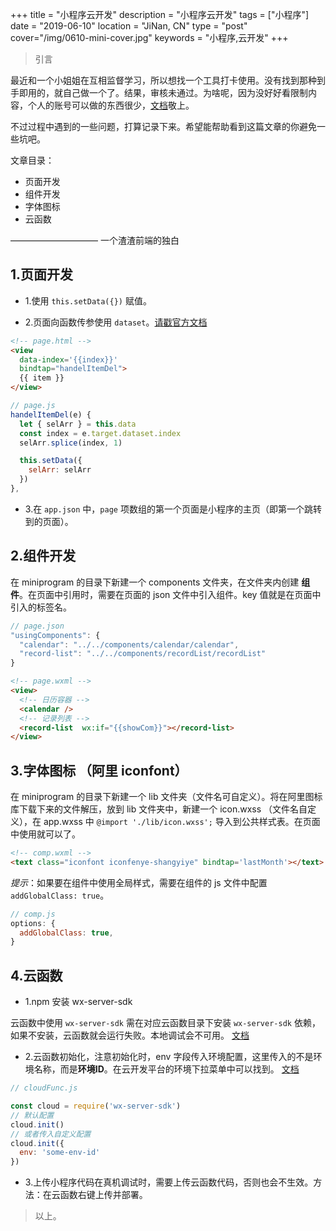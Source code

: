+++
title = "小程序云开发"
description = "小程序云开发"
tags = ["小程序"]
date = "2019-06-10"
location = "JiNan, CN"
type = "post"
cover="/img/0610-mini-cover.jpg"
keywords = "小程序,云开发"
+++

> 引言

  最近和一个小姐姐在互相监督学习，所以想找一个工具打卡使用。没有找到那种到手即用的，就自己做一个了。结果，审核未通过。为啥呢，因为没好好看限制内容，个人的账号可以做的东西很少，[文档](https://developers.weixin.qq.com/miniprogram/product/material/#%E4%B8%AA%E4%BA%BA%E4%B8%BB%E4%BD%93%E5%B0%8F%E7%A8%8B%E5%BA%8F%E5%BC%80%E6%94%BE%E7%9A%84%E6%9C%8D%E5%8A%A1%E7%B1%BB%E7%9B%AE)敬上。

  不过过程中遇到的一些问题，打算记录下来。希望能帮助看到这篇文章的你避免一些坑吧。

  文章目录：
  
  * 页面开发
  * 组件开发
  * 字体图标
  * 云函数

  —————————— 一个渣渣前端的独白

## 1.页面开发

  * 1.使用 `this.setData({})` 赋值。

  * 2.页面向函数传参使用 `dataset`。[请戳官方文档](https://developers.weixin.qq.com/miniprogram/dev/framework/view/wxml/event.html#dataset)

```html
<!-- page.html -->
<view 
  data-index='{{index}}'
  bindtap="handelItemDel">
  {{ item }}
</view>
```

```js
// page.js
handelItemDel(e) {
  let { selArr } = this.data
  const index = e.target.dataset.index
  selArr.splice(index, 1)

  this.setData({
    selArr: selArr
  })
},
```

  * 3.在 `app.json` 中，`page` 项数组的第一个页面是小程序的主页（即第一个跳转到的页面）。

## 2.组件开发

在 miniprogram 的目录下新建一个 components 文件夹，在文件夹内创建 **组件**。在页面中引用时，需要在页面的 json 文件中引入组件。key 值就是在页面中引入的标签名。

```js
// page.json
"usingComponents": {
  "calendar": "../../components/calendar/calendar",
  "record-list": "../../components/recordList/recordList"
}
```

```html
<!-- page.wxml -->
<view>
  <!-- 日历容器 -->
  <calendar />
  <!-- 记录列表 -->
  <record-list  wx:if="{{showCom}}"></record-list>
</view>
```

## 3.字体图标 （阿里 iconfont）

在 miniprogram 的目录下新建一个 lib 文件夹（文件名可自定义）。将在阿里图标库下载下来的文件解压，放到 lib 文件夹中，新建一个 icon.wxss （文件名自定义），在 app.wxss 中 `@import './lib/icon.wxss';` 导入到公共样式表。在页面中使用就可以了。

```html
<!-- comp.wxml -->
<text class="iconfont iconfenye-shangyiye" bindtap='lastMonth'></text>
```

_提示_：如果要在组件中使用全局样式，需要在组件的 js 文件中配置 `addGlobalClass: true`。

```js
// comp.js
options: {
  addGlobalClass: true,
}
```

## 4.云函数

* 1.npm 安装 wx-server-sdk

云函数中使用 `wx-server-sdk` 需在对应云函数目录下安装 `wx-server-sdk` 依赖，如果不安装，云函数就会运行失败。本地调试会不可用。 [文档](https://developers.weixin.qq.com/miniprogram/dev/wxcloud/guide/functions/wx-server-sdk.html)

* 2.云函数初始化，注意初始化时，env 字段传入环境配置，这里传入的不是环境名称，而是**环境ID**。在云开发平台的环境下拉菜单中可以找到。 [文档](https://developers.weixin.qq.com/miniprogram/dev/wxcloud/reference-client-api/init.html)

```js
// cloudFunc.js

const cloud = require('wx-server-sdk')
// 默认配置
cloud.init()
// 或者传入自定义配置
cloud.init({
  env: 'some-env-id'
})
```

* 3.上传小程序代码在真机调试时，需要上传云函数代码，否则也会不生效。方法：在云函数右键上传并部署。

> 以上。